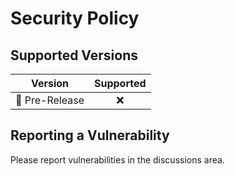 # Security Policy

## Supported Versions

| Version        | Supported |
|----------------|:---------:|
| 🐣 Pre-Release |    :x:    |

## Reporting a Vulnerability

Please report vulnerabilities in the discussions area.
